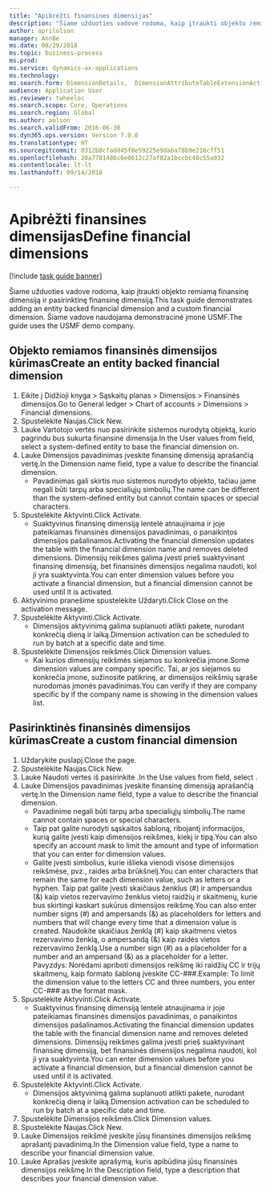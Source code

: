 ```yaml
--- 
title: "Apibrėžti finansines dimensijas"
description: "Šiame užduoties vadove rodoma, kaip įtraukti objekto remiamą finansinę dimensiją ir pasirinktinę finansinę dimensiją."
author: aprilolson
manager: AnnBe
ms.date: 08/29/2018
ms.topic: business-process
ms.prod: 
ms.service: dynamics-ax-applications
ms.technology: 
ms.search.form: DimensionDetails,  DimensionAttributeTableExtensionActivate, DimensionValueDetails
audience: Application User
ms.reviewer: twheeloc
ms.search.scope: Core, Operations
ms.search.region: Global
ms.author: aolson
ms.search.validFrom: 2016-06-30
ms.dyn365.ops.version: Version 7.0.0
ms.translationtype: HT
ms.sourcegitcommit: 0312b8cfadd45f8e59225e9daba78b9e216cff51
ms.openlocfilehash: 20a7781486c6e0612c27af02a1bccbc48c55a932
ms.contentlocale: lt-lt
ms.lasthandoff: 09/14/2018

---
```

# <a name="define-financial-dimensions"></a><span data-ttu-id="6ab8a-103">Apibrėžti finansines dimensijas</span><span class="sxs-lookup"><span data-stu-id="6ab8a-103">Define financial dimensions</span></span>

[!include [task guide banner](../../includes/task-guide-banner.md)]

<span data-ttu-id="6ab8a-104">Šiame užduoties vadove rodoma, kaip įtraukti objekto remiamą finansinę dimensiją ir pasirinktinę finansinę dimensiją.</span><span class="sxs-lookup"><span data-stu-id="6ab8a-104">This task guide demonstrates adding an entity backed financial dimension and a custom financial dimension.</span></span>  <span data-ttu-id="6ab8a-105">Šiame vadove naudojama demonstracinė įmonė USMF.</span><span class="sxs-lookup"><span data-stu-id="6ab8a-105">The guide uses the USMF demo company.</span></span>


## <a name="create-an-entity-backed-financial-dimension"></a><span data-ttu-id="6ab8a-106">Objekto remiamos finansinės dimensijos kūrimas</span><span class="sxs-lookup"><span data-stu-id="6ab8a-106">Create an entity backed financial dimension</span></span>
1. <span data-ttu-id="6ab8a-107">Eikite į Didžioji knyga > Sąskaitų planas > Dimensijos > Finansinės dimensijos.</span><span class="sxs-lookup"><span data-stu-id="6ab8a-107">Go to General ledger > Chart of accounts > Dimensions > Financial dimensions.</span></span>
2. <span data-ttu-id="6ab8a-108">Spustelėkite Naujas.</span><span class="sxs-lookup"><span data-stu-id="6ab8a-108">Click New.</span></span>
3. <span data-ttu-id="6ab8a-109">Lauke Vartotojo vertės nuo pasirinkite sistemos nurodytą objektą, kurio pagrindu bus sukurta finansinė dimensija.</span><span class="sxs-lookup"><span data-stu-id="6ab8a-109">In the User values from field, select a system-defined entity to base the financial dimension on.</span></span> 
4. <span data-ttu-id="6ab8a-110">Lauke Dimensijos pavadinimas įveskite finansinę dimensiją aprašančią vertę.</span><span class="sxs-lookup"><span data-stu-id="6ab8a-110">In the Dimension name field, type a value to describe the financial dimension.</span></span>
    * <span data-ttu-id="6ab8a-111">Pavadinimas gali skirtis nuo sistemos nurodyto objekto, tačiau jame negali būti tarpų arba specialiųjų simbolių.</span><span class="sxs-lookup"><span data-stu-id="6ab8a-111">The name can be different than the system-defined entity but cannot contain spaces or special characters.</span></span>  
5. <span data-ttu-id="6ab8a-112">Spustelėkite Aktyvinti.</span><span class="sxs-lookup"><span data-stu-id="6ab8a-112">Click Activate.</span></span>
    * <span data-ttu-id="6ab8a-113">Suaktyvinus finansinę dimensiją lentelė atnaujinama ir joje pateikiamas finansinės dimensijos pavadinimas, o panaikintos dimensijos pašalinamos.</span><span class="sxs-lookup"><span data-stu-id="6ab8a-113">Activating the financial dimension updates the table with the financial dimension name and removes deleted dimensions.</span></span> <span data-ttu-id="6ab8a-114">Dimensijų reikšmes galima įvesti prieš suaktyvinant finansinę dimensiją, bet finansinės dimensijos negalima naudoti, kol ji yra suaktyvinta.</span><span class="sxs-lookup"><span data-stu-id="6ab8a-114">You can enter dimension values before you activate a financial dimension, but a financial dimension cannot be used until it is activated.</span></span>  
6. <span data-ttu-id="6ab8a-115">Aktyvinimo pranešime spustelėkite Uždaryti.</span><span class="sxs-lookup"><span data-stu-id="6ab8a-115">Click Close on the activation message.</span></span>
7. <span data-ttu-id="6ab8a-116">Spustelėkite Aktyvinti.</span><span class="sxs-lookup"><span data-stu-id="6ab8a-116">Click Activate.</span></span>
    * <span data-ttu-id="6ab8a-117">Dimensijos aktyvinimą galima suplanuoti atlikti pakete, nurodant konkrečią dieną ir laiką.</span><span class="sxs-lookup"><span data-stu-id="6ab8a-117">Dimension activation can be scheduled to run by batch at a specific date and time.</span></span>  
8. <span data-ttu-id="6ab8a-118">Spustelėkite Dimensijos reikšmės.</span><span class="sxs-lookup"><span data-stu-id="6ab8a-118">Click Dimension values.</span></span>
    * <span data-ttu-id="6ab8a-119">Kai kurios dimensijų reikšmės siejamos su konkrečia įmone.</span><span class="sxs-lookup"><span data-stu-id="6ab8a-119">Some dimension values are company specific.</span></span> <span data-ttu-id="6ab8a-120">Tai, ar jos siejamos su konkrečia įmone, sužinosite patikrinę, ar dimensijos reikšmių sąraše nurodomas įmonės pavadinimas.</span><span class="sxs-lookup"><span data-stu-id="6ab8a-120">You can verify if they are company specific by if the company name is showing in the dimension values list.</span></span>  

## <a name="create-a-custom-financial-dimension"></a><span data-ttu-id="6ab8a-121">Pasirinktinės finansinės dimensijos kūrimas</span><span class="sxs-lookup"><span data-stu-id="6ab8a-121">Create a custom financial dimension</span></span>
1. <span data-ttu-id="6ab8a-122">Uždarykite puslapį.</span><span class="sxs-lookup"><span data-stu-id="6ab8a-122">Close the page.</span></span>
2. <span data-ttu-id="6ab8a-123">Spustelėkite Naujas.</span><span class="sxs-lookup"><span data-stu-id="6ab8a-123">Click New.</span></span>
3. <span data-ttu-id="6ab8a-124">Lauke Naudoti vertes iš pasirinkite <Custom dimension>.</span><span class="sxs-lookup"><span data-stu-id="6ab8a-124">In the Use values from field, select <Custom dimension>.</span></span>
4. <span data-ttu-id="6ab8a-125">Lauke Dimensijos pavadinimas įveskite finansinę dimensiją aprašančią vertę.</span><span class="sxs-lookup"><span data-stu-id="6ab8a-125">In the Dimension name field, type a value to describe the financial dimension.</span></span>
    * <span data-ttu-id="6ab8a-126">Pavadinime negali būti tarpų arba specialiųjų simbolių.</span><span class="sxs-lookup"><span data-stu-id="6ab8a-126">The name cannot contain spaces or special characters.</span></span>  
    * <span data-ttu-id="6ab8a-127">Taip pat galite nurodyti sąskaitos šabloną, ribojantį informacijos, kurią galite įvesti kaip dimensijos reikšmes, kiekį ir tipą.</span><span class="sxs-lookup"><span data-stu-id="6ab8a-127">You can also specify an account mask to limit the amount and type of information that you can enter for dimension values.</span></span>   
    * <span data-ttu-id="6ab8a-128">Galite įvesti simbolius, kurie išlieka vienodi visose dimensijos reikšmėse, pvz., raides arba brūkšnelį.</span><span class="sxs-lookup"><span data-stu-id="6ab8a-128">You can enter characters that remain the same for each dimension value, such as letters or a hyphen.</span></span> <span data-ttu-id="6ab8a-129">Taip pat galite įvesti skaičiaus ženklus (#) ir ampersandus (&) kaip vietos rezervavimo ženklus vietoj raidžių ir skaitmenų, kurie bus skirtingi kaskart sukūrus dimensijos reikšmę.</span><span class="sxs-lookup"><span data-stu-id="6ab8a-129">You can also enter number signs (#) and ampersands (&) as placeholders for letters and numbers that will change every time that a dimension value is created.</span></span> <span data-ttu-id="6ab8a-130">Naudokite skaičiaus ženklą (#) kaip skaitmens vietos rezervavimo ženklą, o ampersandą (&) kaip raidės vietos rezervavimo ženklą.</span><span class="sxs-lookup"><span data-stu-id="6ab8a-130">Use a number sign (#) as a placeholder for a number and an ampersand (&) as a placeholder for a letter.</span></span>  <span data-ttu-id="6ab8a-131">Pavyzdys: Norėdami apriboti dimensijos reikšmę iki raidžių CC ir trijų skaitmenų, kaip formato šabloną įveskite CC-###.</span><span class="sxs-lookup"><span data-stu-id="6ab8a-131">Example: To limit the dimension value to the letters CC and three numbers, you enter CC-### as the format mask.</span></span>  
5. <span data-ttu-id="6ab8a-132">Spustelėkite Aktyvinti.</span><span class="sxs-lookup"><span data-stu-id="6ab8a-132">Click Activate.</span></span>
    * <span data-ttu-id="6ab8a-133">Suaktyvinus finansinę dimensiją lentelė atnaujinama ir joje pateikiamas finansinės dimensijos pavadinimas, o panaikintos dimensijos pašalinamos.</span><span class="sxs-lookup"><span data-stu-id="6ab8a-133">Activating the financial dimension updates the table with the financial dimension name and removes deleted dimensions.</span></span> <span data-ttu-id="6ab8a-134">Dimensijų reikšmes galima įvesti prieš suaktyvinant finansinę dimensiją, bet finansinės dimensijos negalima naudoti, kol ji yra suaktyvinta.</span><span class="sxs-lookup"><span data-stu-id="6ab8a-134">You can enter dimension values before you activate a financial dimension, but a financial dimension cannot be used until it is activated.</span></span>  
6. <span data-ttu-id="6ab8a-135">Spustelėkite Aktyvinti.</span><span class="sxs-lookup"><span data-stu-id="6ab8a-135">Click Activate.</span></span>
    * <span data-ttu-id="6ab8a-136">Dimensijos aktyvinimą galima suplanuoti atlikti pakete, nurodant konkrečią dieną ir laiką.</span><span class="sxs-lookup"><span data-stu-id="6ab8a-136">Dimension activation can be scheduled to run by batch at a specific date and time.</span></span>  
7. <span data-ttu-id="6ab8a-137">Spustelėkite Dimensijos reikšmės.</span><span class="sxs-lookup"><span data-stu-id="6ab8a-137">Click Dimension values.</span></span>
8. <span data-ttu-id="6ab8a-138">Spustelėkite Naujas.</span><span class="sxs-lookup"><span data-stu-id="6ab8a-138">Click New.</span></span>
9. <span data-ttu-id="6ab8a-139">Lauke Dimensijos reikšmė įveskite jūsų finansinės dimensijos reikšmę aprašantį pavadinimą.</span><span class="sxs-lookup"><span data-stu-id="6ab8a-139">In the Dimension value field, type a name to describe your financial dimension value.</span></span>
10. <span data-ttu-id="6ab8a-140">Lauke Aprašas įveskite aprašymą, kuris apibūdina jūsų finansinės dimensijos reikšmę.</span><span class="sxs-lookup"><span data-stu-id="6ab8a-140">In the Description field, type a description that describes your financial dimension value.</span></span>


